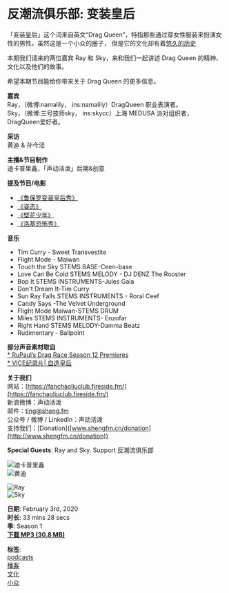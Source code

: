 # 反潮流俱乐部: 变装皇后

「变装皇后」这个词来自英文“Drag Queen”，特指那些通过穿女性服装来扮演女性的男性。虽然这是一个小众的圈子， 但是它的文化却有着[悠久的历史](https://en.wikipedia.org/wiki/Drag_queen#History_of_drag)

本期我们请来的两位嘉宾 Ray 和 Sky，来和我们一起讲述 Drag Queen 的精神、文化以及他们的故事。

希望本期节目能给你带来关于 Drag Queen 的更多信息。

**嘉宾**  
Ray，（微博:namalily， ins:namalily）DragQueen 职业表演者。  
Sky，（微博:三号技师sky， ins:skycc）上海 MEDUSA 派对组织者，DragQueen爱好者。

**采访**  
黄迪 & 孙今泾

**主播&节目制作**  
迪卡普里鑫，「声动活泼」后期&创意

**提及节目/电影**

- [《鲁保罗变装皇后秀》](https://movie.douban.com/subject/30447615/)
- [《姿态》](https://movie.douban.com/subject/26997983/)
- [《壁花少年》](https://movie.douban.com/subject/4847665/)
- [《洛基恐怖秀》](https://movie.douban.com/subject/1292050/)

**音乐**

- Tim Curry - Sweet Transvestite
- Flight Mode - Maiwan
- Touch the Sky STEMS BASE-Ceen-base
- Love Can Be Cold STEMS MELODY - DJ DENZ The Rooster
- Bop It STEMS INSTRUMENTS-Jules Gaia
- Don't Dream It-Tim Curry
- Sun Ray Falls STEMS INSTRUMENTS - Roral Ceef
- Candy Says -The Velvet Underground
- Flight Mode Maiwan-STEMS DRUM
- Miles STEMS INSTRUMENTS- Enzofar
- Right Hand STEMS MELODY-Damma Beatz
- Rudimentary - Ballpoint

**部分声音素材取自**  
[* RuPaul’s Drag Race Season 12 Premieres](https://www.youtube.com/watch?v=XuVJPcw6R1c)  
[* VICE纪录片| 自造皇后](https://www.bilibili.com/bangumi/play/ep234644)

**关于我们**  
网站：[https://fanchaoliuclub.fireside.fm/](https://fanchaoliuclub.fireside.fm/)  
新浪微博：声动活泼  
邮件：[ting@sheng.fm](mailto:ting@sheng.fm)  
公众号 / 微博 / LinkedIn：声动活泼  
支持我们：\[Donation\]([www.shengfm.cn/donation](http://www.shengfm.cn/donation))  

**Special Guests**: Ray and Sky. Support 反潮流俱乐部

![迪卡普里鑫](https://media24.fireside.fm/file/fireside-images-2024/podcasts/images/3/3b8349c0-ce14-4e22-b760-c0d04a7a111a/hosts/5/50268a33-6e3b-4bbb-a3e8-b02f60f3d4dd/avatar_small.jpg?v=0)  
![黄迪](https://media24.fireside.fm/file/fireside-images-2024/podcasts/images/3/3b8349c0-ce14-4e22-b760-c0d04a7a111a/hosts/e/e857dbf5-310a-43e0-b446-7521dcb46319/avatar_small.jpg?v=0)  

![Ray](https://media24.fireside.fm/file/fireside-images-2024/podcasts/images/3/3b8349c0-ce14-4e22-b760-c0d04a7a111a/guests/2/2cf16a36-cca9-4cca-984c-143f480b6841/avatar_small.jpg?v=1)  
![Sky](https://media24.fireside.fm/file/fireside-images-2024/podcasts/images/3/3b8349c0-ce14-4e22-b760-c0d04a7a111a/guests/e/e7061092-ea28-4907-a274-329cafb9e475/avatar_small.jpg?v=0)  

**日期**: February 3rd, 2020  
**时长**: 33 mins 28 secs  
**季**: Season 1  
**[下载 MP3 (30.8 MB)](https://chtbl.com/track/FBG437/aphid.fireside.fm/d/1437767933/3b8349c0-ce14-4e22-b760-c0d04a7a111a/e90b0508-0861-4551-8ea0-5315c0f2a221.mp3)**  

**标签**:  
[podcasts](/tags/podcasts)  
[播客](/tags/%E6%92%AD%E5%AE%A2)  
[文化](/tags/%E6%96%87%E5%8C%96)  
[小众](/tags/%E5%B0%8F%E4%BC%97)  